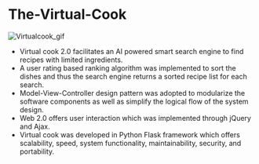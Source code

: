 # The-Virtual-Cook

![Virtualcook_gif](https://user-images.githubusercontent.com/63525918/211660918-b8a21566-54f5-4b04-aa13-cc44a6fd35f0.gif)

* Virtual cook 2.0 facilitates an AI powered smart search engine to find recipes with limited ingredients.
* A user rating based ranking algorithm was implemented to sort the dishes and thus the search  engine returns a sorted recipe list for each search.
* Model-View-Controller  design pattern was adopted to modularize the software components as well as simplify the logical flow of the system design.
* Web 2.0 offers user interaction which was implemented through jQuery and Ajax.
* Virtual cook was developed in Python Flask framework which offers scalability, speed, system functionality, maintainability, security, and portability.
